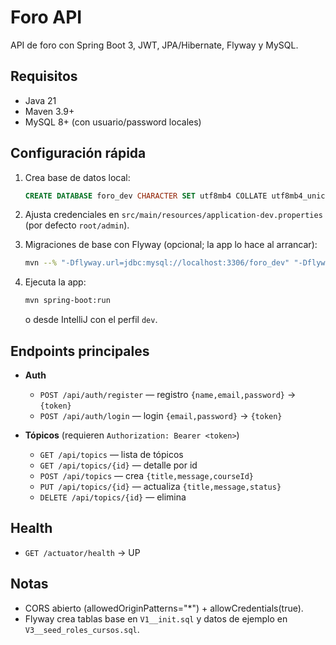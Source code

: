 # Foro API

API de foro con Spring Boot 3, JWT, JPA/Hibernate, Flyway y MySQL.

## Requisitos
- Java 21
- Maven 3.9+
- MySQL 8+ (con usuario/password locales)

## Configuración rápida
1. Crea base de datos local:
   ```sql
   CREATE DATABASE foro_dev CHARACTER SET utf8mb4 COLLATE utf8mb4_unicode_ci;
   ```

2. Ajusta credenciales en `src/main/resources/application-dev.properties` (por defecto `root/admin`).

3. Migraciones de base con Flyway (opcional; la app lo hace al arrancar):  
   ```bash
   mvn --% "-Dflyway.url=jdbc:mysql://localhost:3306/foro_dev" "-Dflyway.user=root" "-Dflyway.password=admin" flyway:migrate
   ```

4. Ejecuta la app:  
   ```bash
   mvn spring-boot:run
   ```
   o desde IntelliJ con el perfil `dev`.

## Endpoints principales

- **Auth**
  - `POST /api/auth/register` — registro `{name,email,password}` → `{token}`
  - `POST /api/auth/login` — login `{email,password}` → `{token}`

- **Tópicos** (requieren `Authorization: Bearer <token>`)
  - `GET /api/topics` — lista de tópicos
  - `GET /api/topics/{id}` — detalle por id
  - `POST /api/topics` — crea `{title,message,courseId}`
  - `PUT /api/topics/{id}` — actualiza `{title,message,status}`
  - `DELETE /api/topics/{id}` — elimina

## Health
- `GET /actuator/health` → UP

## Notas
- CORS abierto (allowedOriginPatterns="*") + allowCredentials(true).
- Flyway crea tablas base en `V1__init.sql` y datos de ejemplo en `V3__seed_roles_cursos.sql`.
